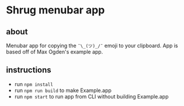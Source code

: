 # Shrug menubar app

## about
Menubar app for copying the `¯\_(ツ)_/¯` emoji to your clipboard. App is based off of Max Ogden's example app.

## instructions

- run `npm install`
- run `npm run build` to make Example.app
- run `npm start` to run app from CLI without building Example.app
